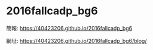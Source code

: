 # 2016fallcadp_bg6

簡報: https://40423206.github.io/2016fallcadp_bg6

網址: https://40423206.github.io/2016fallcadp_bg6/blog/

